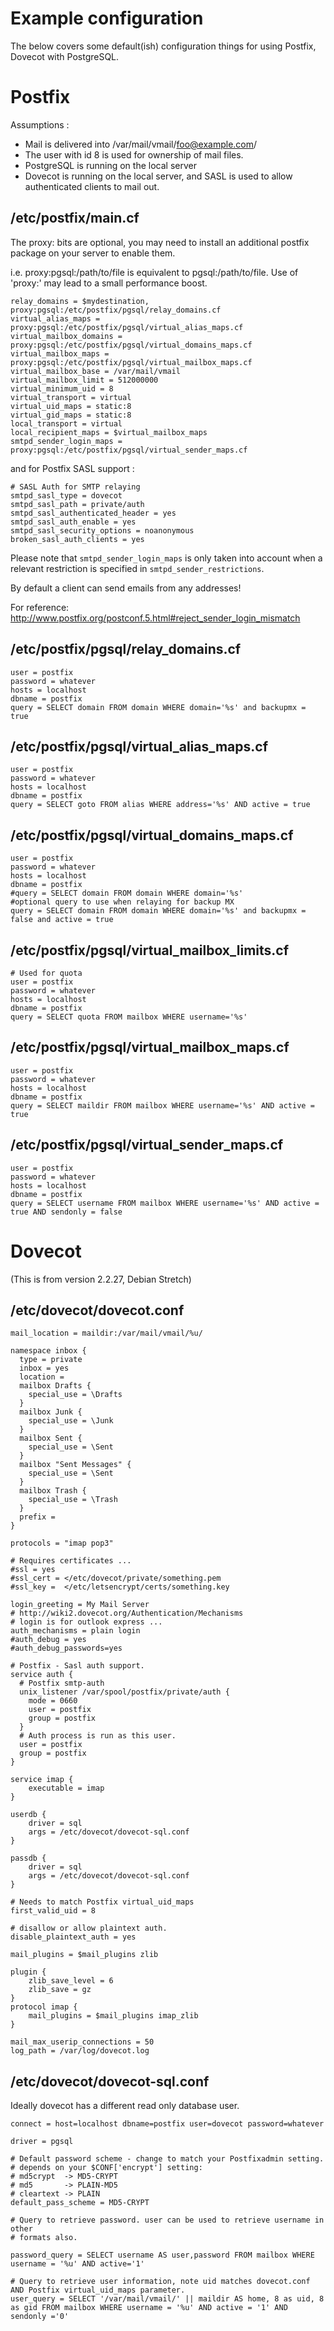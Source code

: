 # Example configuration

The below covers some default(ish) configuration things for using Postfix, Dovecot with PostgreSQL. 

# Postfix

Assumptions :

 * Mail is delivered into /var/mail/vmail/foo@example.com/
 * The user with id 8 is used for ownership of mail files. 
 * PostgreSQL is running on the local server 
 * Dovecot is running on the local server, and SASL is used to allow authenticated clients to mail out.


## /etc/postfix/main.cf 

The proxy: bits are optional, you may need to install an additional postfix package on your server to enable them.

i.e. proxy:pgsql:/path/to/file is equivalent to pgsql:/path/to/file. Use of 'proxy:' may lead to a small performance boost.


```
relay_domains = $mydestination, proxy:pgsql:/etc/postfix/pgsql/relay_domains.cf
virtual_alias_maps = proxy:pgsql:/etc/postfix/pgsql/virtual_alias_maps.cf
virtual_mailbox_domains = proxy:pgsql:/etc/postfix/pgsql/virtual_domains_maps.cf
virtual_mailbox_maps = proxy:pgsql:/etc/postfix/pgsql/virtual_mailbox_maps.cf
virtual_mailbox_base = /var/mail/vmail
virtual_mailbox_limit = 512000000
virtual_minimum_uid = 8
virtual_transport = virtual
virtual_uid_maps = static:8
virtual_gid_maps = static:8
local_transport = virtual
local_recipient_maps = $virtual_mailbox_maps
smtpd_sender_login_maps = proxy:pgsql:/etc/postfix/pgsql/virtual_sender_maps.cf
```

and for Postfix SASL support :

```
# SASL Auth for SMTP relaying
smtpd_sasl_type = dovecot
smtpd_sasl_path = private/auth
smtpd_sasl_authenticated_header = yes
smtpd_sasl_auth_enable = yes
smtpd_sasl_security_options = noanonymous
broken_sasl_auth_clients = yes
```

Please note that `smtpd_sender_login_maps` is only taken into account when a relevant restriction is specified in `smtpd_sender_restrictions`.

By default a client can send emails from any addresses!

For reference: http://www.postfix.org/postconf.5.html#reject_sender_login_mismatch

## /etc/postfix/pgsql/relay_domains.cf

```
user = postfix
password = whatever
hosts = localhost
dbname = postfix
query = SELECT domain FROM domain WHERE domain='%s' and backupmx = true
```

## /etc/postfix/pgsql/virtual_alias_maps.cf

```
user = postfix
password = whatever
hosts = localhost
dbname = postfix
query = SELECT goto FROM alias WHERE address='%s' AND active = true
```

## /etc/postfix/pgsql/virtual_domains_maps.cf

```
user = postfix
password = whatever
hosts = localhost
dbname = postfix
#query = SELECT domain FROM domain WHERE domain='%s'
#optional query to use when relaying for backup MX
query = SELECT domain FROM domain WHERE domain='%s' and backupmx = false and active = true
```

## /etc/postfix/pgsql/virtual_mailbox_limits.cf

```
# Used for quota
user = postfix
password = whatever
hosts = localhost
dbname = postfix
query = SELECT quota FROM mailbox WHERE username='%s'
```

## /etc/postfix/pgsql/virtual_mailbox_maps.cf

```
user = postfix
password = whatever
hosts = localhost
dbname = postfix
query = SELECT maildir FROM mailbox WHERE username='%s' AND active = true
```

## /etc/postfix/pgsql/virtual_sender_maps.cf

```
user = postfix
password = whatever
hosts = localhost
dbname = postfix
query = SELECT username FROM mailbox WHERE username='%s' AND active = true AND sendonly = false
```


# Dovecot

(This is from version 2.2.27, Debian Stretch)


## /etc/dovecot/dovecot.conf 
```
mail_location = maildir:/var/mail/vmail/%u/

namespace inbox {
  type = private
  inbox = yes
  location =
  mailbox Drafts {
    special_use = \Drafts
  }
  mailbox Junk {
    special_use = \Junk
  }
  mailbox Sent {
    special_use = \Sent
  }
  mailbox "Sent Messages" {
    special_use = \Sent
  }
  mailbox Trash {
    special_use = \Trash
  }
  prefix =
}

protocols = "imap pop3"

# Requires certificates ...
#ssl = yes
#ssl_cert = </etc/dovecot/private/something.pem
#ssl_key =  </etc/letsencrypt/certs/something.key

login_greeting = My Mail Server
# http://wiki2.dovecot.org/Authentication/Mechanisms
# login is for outlook express ...
auth_mechanisms = plain login
#auth_debug = yes
#auth_debug_passwords=yes

# Postfix - Sasl auth support.
service auth {
  # Postfix smtp-auth
  unix_listener /var/spool/postfix/private/auth {
    mode = 0660
    user = postfix
    group = postfix
  }
  # Auth process is run as this user.
  user = postfix
  group = postfix
}

service imap {
    executable = imap
}

userdb {
    driver = sql
    args = /etc/dovecot/dovecot-sql.conf
}

passdb {
    driver = sql
    args = /etc/dovecot/dovecot-sql.conf
}

# Needs to match Postfix virtual_uid_maps
first_valid_uid = 8

# disallow or allow plaintext auth.
disable_plaintext_auth = yes

mail_plugins = $mail_plugins zlib

plugin {
    zlib_save_level = 6
    zlib_save = gz
}
protocol imap {
    mail_plugins = $mail_plugins imap_zlib
}

mail_max_userip_connections = 50
log_path = /var/log/dovecot.log

```


## /etc/dovecot/dovecot-sql.conf

Ideally dovecot has a different read only database user.


```
connect = host=localhost dbname=postfix user=dovecot password=whatever

driver = pgsql

# Default password scheme - change to match your Postfixadmin setting.
# depends on your $CONF['encrypt'] setting:
# md5crypt  -> MD5-CRYPT
# md5       -> PLAIN-MD5
# cleartext -> PLAIN
default_pass_scheme = MD5-CRYPT

# Query to retrieve password. user can be used to retrieve username in other
# formats also.

password_query = SELECT username AS user,password FROM mailbox WHERE username = '%u' AND active='1'

# Query to retrieve user information, note uid matches dovecot.conf AND Postfix virtual_uid_maps parameter.
user_query = SELECT '/var/mail/vmail/' || maildir AS home, 8 as uid, 8 as gid FROM mailbox WHERE username = '%u' AND active = '1' AND sendonly ='0'
```
